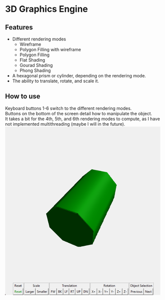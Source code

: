 # 3D Graphics Engine  
## Features  
- Different rendering modes
  - Wireframe
  - Polygon Filling with wireframe
  - Polygon Filling
  - Flat Shading
  - Gourad Shading
  - Phong Shading
 - A hexagonal prism or cylinder, depending on the rendering mode.
 - The ability to translate, rotate, and scale it.
 
 ## How to use  
Keyboard buttons 1-6 switch to the different rendering modes.  
Buttons on the bottom of the screen detail how to manipulate the object.  
It takes a bit for the 4th, 5th, and 6th rendering modes to compute, as I have not implemented multithreading (maybe I will in the future).
 ![alt text](https://github.com/1234thien/3DGraphicsEngine/blob/main/result.png?raw=true)
